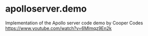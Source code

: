 # apolloserver.demo
Implementation of the Apollo server code demo by Cooper Codes https://www.youtube.com/watch?v=6MImqz9En2k
